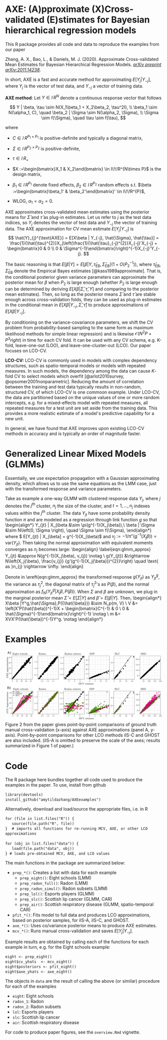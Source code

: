 # AXE: (A)pproximate (X)Cross-validated (E)stimates for Bayesian hierarchical regression models

This R package provides all code and data to reproduce the examples from our paper

Zhang, A. X., Bao, L., & Daniels, M. J. (2020). Approximate Cross-validated Mean Estimates for Bayesian Hierarchical Regression Models. [_arXiv preprint arXiv:2011.14238_](https://arxiv.org/abs/2011.14238).

In short, AXE is a fast and accurate method for approximating $E[Y_j | Y_{-j}]$, where $Y_j$ is the vector of test data, and $Y_{-j}$ a vector of training data. 



**AXE method**: Let $Y \in I\!\!R^N$ denote a continuous response vector that follows

$$ Y | \beta, \tau \sim N(X_1\beta_1 + X_2\beta_2, \tau^2I), \\
 \beta_1 \sim N(\alpha_1, C), \quad \beta_2 | \Sigma \sim N(\alpha_2, \Sigma), \\
 \Sigma  \sim f(\Sigma), \quad \tau \sim f(\tau),
$$

where 

- $C \in I\!\!R^{P_1 \times P_1}$ is positive-definite and typically a diagonal matrix,

- $\Sigma \in I\!\!R^{P_2 \times P_2}$ is positive-definite, 

- $\tau \in I\!\!R_+$

- $X :=\begin{bmatrix}X_1 & X_2\end{bmatrix} \in I\!\!R^{N\times P}$ is the design matrix,

- $\beta_1 \in I\!\!R^{P_1}$ denote fixed effects, $\beta_2 \in I\!\!R^{P_2}$ random effects s.t. $\beta :=\begin{bmatrix}\beta_1' & \beta_2'\end{bmatrix}' \in I\!\!R^{P}$, 

- WLOG, $\alpha_1 = \alpha_2 = 0.$ 


AXE approximates cross-validated mean estimates using the posterior means for $\hat{\Sigma}$ and $\hat{\tau}$ as plug-in estimates. Let us refer to $j$ as the test data indices, so $Y_j$ denotes the vector of test data and $Y_{-j}$ the vector of training data. The AXE approximation for CV mean estimate $E[Y_j | Y_{-j}]$ is
$$
    \hat{Y}_{j}^{\text{AXE}} = E[X\beta | Y_{-j}, \hat{\Sigma}, \hat{\tau}] = \frac{1}{\hat{\tau}^{2}}X_j\left(\frac{1}{\hat{\tau}_{-j}^{2}}X_{-j}'X_{-j} + \begin{bmatrix}0 & 0 \\ 0 & \Sigma^{-1}\end{bmatrix}\right)^{-1}X_{-j}'Y_{-j}.
$$

The basic reasoning is that  $E[\beta | Y] = E[\beta | Y, \hat{\tau}_{\text{EB}}, \hat{\Sigma}_{\text{EB}}]\left(1 + O\left({P_2^{-1}}\right)\right)$, where $\hat{\tau}_{\text{EB}}, \hat{\Sigma}_{\text{EB}}$ denote the Empirical Bayes estimates [@kass1989approximate]. That is, the conditional posterior given variance parameters can approximate the posterior mean for $\beta$ when $P_2$ is large enough (whether $P_2$ is large enough can be determined by deriving $E[X\beta| \hat{\Sigma}, \hat{\tau}, Y]$ and comparing to the posterior mean estimates). Then, so long as the posterior means $\hat{\Sigma}$ and $\hat{\tau}$ are stable enough across cross-validation folds, they can be used as plug-in estimates in the conditional mean in $E[X\beta | Y_{-j}, \hat{\Sigma}, \hat{\tau}]$ to produce approximations of   $E[X\beta | Y_{-j}]$. 

By conditioning on the variance-covariance parameters, we shift the CV problem from probability-based sampling to the same form as maximum likelihood methods for simple linear regression} and is likewise $\mathcal{O}\left(N^2P + P^3 right)$ in time for each CV fold. It can be used with any CV schema, e.g. K-fold, leave-one-out (LOO), and leave-one-cluster-out (LCO). Our paper focuses on LCO-CV.

**LCO-CV:** LCO-CV is commonly used in models with complex dependency structures, such as spatio-temporal models or models with repeated measures.  In such models, the dependency among the data can cause $K$-fold CV to select models which overfit [@arlot2010survey, @opsomer2001nonparametric]. Reducing the amount of correlation between the training and test data typically results in non-random, structured CV, of which LCO-CV is one commoon example. Under LCO-CV, the data are partitioned based on the unique values of one or more random intercepts, e.g. for a mixed-effects model with repeated measures, all repeated measures for a test unit are set aside from the training data. This provides a more realistic estimate of a model's predictive capability for a new unit. 

In general, we have found that AXE improves upon existing LCO-CV methods in accuracy and is typically an order of magnitude faster. 


# Generalized Linear Mixed Models (GLMMs)

Essentially, we use expectation propagation with a Gaussian approximating density, which allows us to use the same equations as the LMM case, just with the transformed response and variance parameters. 

Take as example a one-way GLMM with clustered response data $Y_{j}$, where $j$ denotes the $j^{th}$ cluster, $n_j$ the size of the cluster, and $t = 1, \dots, n_j$ indexes values within the $j^{th}$ cluster. The data $Y_{jt}$ have some probability density function $\pi$ and are modeled as a regression through link function $g$ so that
\begin{align*} 
    Y_{jt} | X_j\beta &\sim \pi(g^{-1}(X_j\beta)),\\
    \beta | \Sigma &\sim N\left(0,  \Sigma \right), \quad \Sigma \sim f(\Sigma),
\end{align*}
where $ E[Y_{jt} | X_j\beta] = g^{-1}(X_j\beta)$ and $v_j := -1/\pi''(g^{-1}(X_j\beta)) = \text{var}(Y_{jt})$. Then taking the normal approximation with equivalent moments converges as $n_{j}$ becomes large:
\begin{align} \label{eqn:glmm_approx}
Y_{jt} &\approx N(g^{-1}(X_j\beta), v_{j}) \notag \\
g(Y_{jt}) &\rightarrow N\left(X_j{\beta},
\frac{v_{j}} {g'(g^{-1}(X_j{\beta}))^{2}}\right) \quad \text{ as }n_{j} \rightarrow \infty.
\end{align}

Denote in \ereft{eqn:glmm_approx} the transformed response $g({Y_{jt}})$ as $Y_{jt}^g$, the variance as $\tau_{j}^2$, the diagonal matrix of $\tau_{j}^2$'s as $P({\beta})$, and the normal approximation as $f_N(Y_{jt}^g | X_j{\beta}, P({\beta}))$. When $\Sigma$ and $\beta$ are unknown, we plug in the marginal posterior mean $\hat{\Sigma} = E[\Sigma|Y]$ and $\hat{\beta} = E[\beta|Y]$. Then,
\begin{align*}
X\beta |Y^g,\hat{\Sigma},P({\hat{\beta}}) &\sim N_p(m, V)
\\
V &= \left(X'P(\hat{\beta})^{-1}X + \begin{bmatrix}C^{-1} & 0 \\ 0 & \hat{\Sigma}^{-1}\end{bmatrix}\right)^{-1} 
\notag \\
m &= XVX'P(\hat{\beta})^{-1}Y^g. \notag
\end{align*}


# Examples

![Figure 2 from paper](data-raw/p_both.png)
Figure 2 from the paper gives point-by-point comparisons of ground truth manual cross-validation (x-axis) against AXE approximations (panel A, y-axis). Point-by-point comparisons for other LCO methods iIS-C and GHOST are also included. (iIS-A is omitted to preserve the scale of the axes; results summarized in Figure 1 of paper.)

# Code
The R package here bundles together all code used to produce the examples in the paper. To use, install from github 

```{r}
library(devtools)
install_github("amytildazhang/AXEexamples")

```

Alternatively, download and load/source the appropriate files, i.e. in R

```{r}
for (file in list.files("R")) {
   source(file.path("R", file))
}  # imports all functions for re-running MCV, AXE, or other LCO approximations

for (obj in list.files("data")) {
   load(file.path("data", obj))
} # loads pre-obtained MCV, AXE, and LCO values

```

The main functions in the package are summarized below:

- `prep_*()`: Creates a list with data for each example
   + `prep_eight()`: Eight schools (LMM)
   + `prep_radon_full()`: Radon (LMM)
   + `prep_radon_simul()`: Radon subsets (LMM)
   + `prep_lol()`: Esports players (GLMM)
   + `prep_slc()`: Scottish lip cancer (GLMM, CAR)
   + `prep_air()`: Scottish respiratory disease (GLMM, spatio-temporal CAR)
- `pfit_*()`: Fits model to full data and produces LCO approximations, based on posterior samples, for iIS-A, iIS-C, and GHOST.
- `axe_*()`: Uses co/variance posterior means to produce AXE estimates.
- `mcv_*()`: Runs manual cross-validation and saves $E[Y_j | Y_{-j}]$.


Example results are obtained by calling each of the functions for each example in turn, e.g. for the Eight schools example:

```{r eightex, eval=FALSE}
eight <- prep_eight() 
eight$cv_yhats  <- mcv_eight() 
eight$posteriors <- pfit_eight() 
eight$axe_yhats <- axe_eight() 

```
The objects in `data` are the result of calling the above (or similar) procedure for each of the examples
- `eight`: Eight schools
- `radon_1`: Radon
- `radon_2`: Radon subsets
- `lol`: Esports players
- `slc`: Scottish lip cancer
- `air`: Scottish respiratory disease

For code to produce paper figures, see the `overview.Rmd` vignette.


